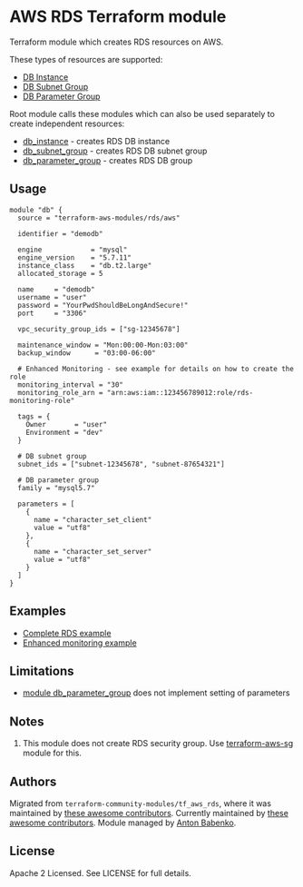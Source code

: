 AWS RDS Terraform module
========================

Terraform module which creates RDS resources on AWS.

These types of resources are supported:

* [DB Instance](https://www.terraform.io/docs/providers/aws/r/db_instance.html)
* [DB Subnet Group](https://www.terraform.io/docs/providers/aws/r/db_subnet_group.html)
* [DB Parameter Group](https://www.terraform.io/docs/providers/aws/r/db_parameter_group.html)

Root module calls these modules which can also be used separately to create independent resources:

* [db_instance](https://github.com/terraform-aws-modules/terraform-aws-rds/tree/master/modules/db_instance) - creates RDS DB instance
* [db_subnet_group](https://github.com/terraform-aws-modules/terraform-aws-rds/tree/master/modules/db_subnet_group) - creates RDS DB subnet group
* [db_parameter_group](https://github.com/terraform-aws-modules/terraform-aws-rds/tree/master/modules/db_parameter_group) - creates RDS DB group

Usage
-----

```hcl
module "db" {
  source = "terraform-aws-modules/rds/aws"

  identifier = "demodb"
  
  engine            = "mysql"
  engine_version    = "5.7.11"
  instance_class    = "db.t2.large"
  allocated_storage = 5
  
  name     = "demodb"
  username = "user"
  password = "YourPwdShouldBeLongAndSecure!"
  port     = "3306"
  
  vpc_security_group_ids = ["sg-12345678"]
  
  maintenance_window = "Mon:00:00-Mon:03:00"
  backup_window      = "03:00-06:00"

  # Enhanced Monitoring - see example for details on how to create the role
  monitoring_interval = "30"
  monitoring_role_arn = "arn:aws:iam::123456789012:role/rds-monitoring-role"
  
  tags = {
    Owner       = "user"
    Environment = "dev"
  }
  
  # DB subnet group
  subnet_ids = ["subnet-12345678", "subnet-87654321"]
  
  # DB parameter group
  family = "mysql5.7"

  parameters = [
    { 
      name = "character_set_client"
      value = "utf8"
    },
    { 
      name = "character_set_server"
      value = "utf8"
    }
  ]
}
```

Examples
--------

* [Complete RDS example](https://github.com/terraform-aws-modules/terraform-aws-rds/tree/master/examples/complete)
* [Enhanced monitoring example](https://github.com/terraform-aws-modules/terraform-aws-rds/tree/master/examples/enhanced_monitoring)

Limitations
-----------

* [module db_parameter_group](https://github.com/terraform-aws-modules/terraform-aws-rds/tree/master/modules/db_parameter_group) does not implement setting of parameters

Notes
-----

1. This module does not create RDS security group. Use [terraform-aws-sg](https://github.com/terraform-aws-modules/terraform-aws-sg) module for this.

Authors
-------

Migrated from `terraform-community-modules/tf_aws_rds`, where it was maintained by [these awesome contributors](https://github.com/terraform-community-modules/tf_aws_rds/graphs/contributors).
Currently maintained by [these awesome contributors](https://github.com/terraform-aws-modules/terraform-aws-rds/graphs/contributors).
Module managed by [Anton Babenko](https://github.com/antonbabenko).

License
-------

Apache 2 Licensed. See LICENSE for full details.